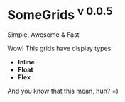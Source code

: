 # SomeGrids <sup>v 0.0.5</sup> 


Simple, Awesome &amp; Fast


Wow! This grids have display types

* **Inline**
* **Float**
* **Flex**

And you know that this mean, huh? =)
